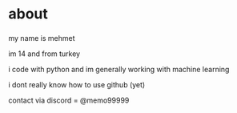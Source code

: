 <h1 align="left">about</h1>

###

<p align="left">my name is mehmet</p>
<p align="left">im 14 and from turkey</p>
<p align="left">i code with python and im generally working with machine learning</p>
<p align="left">i dont really know how to use github (yet)</p>
<p align="left">contact via discord = @memo99999</p>
